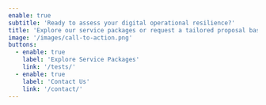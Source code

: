 ```yaml
---
enable: true
subtitle: 'Ready to assess your digital operational resilience?'
title: 'Explore our service packages or request a tailored proposal based on your DORA classification.'
image: '/images/call-to-action.png'
buttons:
  - enable: true
    label: 'Explore Service Packages'
    link: '/tests/'
  - enable: true
    label: 'Contact Us'
    link: '/contact/'
---
```

